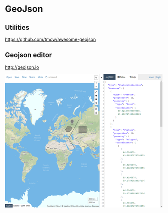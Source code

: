﻿# GeoJson 

## Utilities 

https://github.com/tmcw/awesome-geojson

## Geojson editor 

http://geojson.io

![Screenshot_2019-08-07 geojson io.png](/pic/Screenshot_2019-08-07_geojson_io.png)
